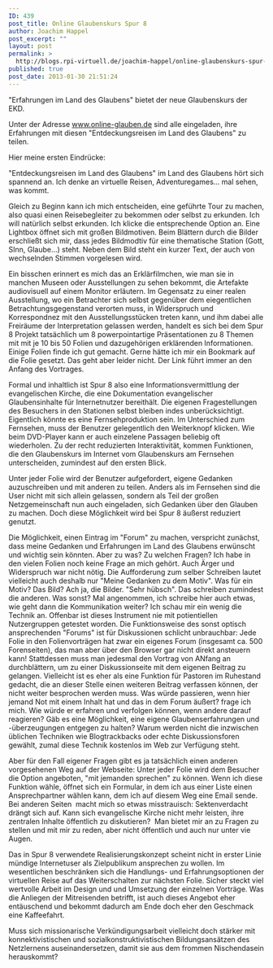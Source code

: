 ```yaml
---
ID: 439
post_title: Online Glaubenskurs Spur 8
author: Joachim Happel
post_excerpt: ""
layout: post
permalink: >
  http://blogs.rpi-virtuell.de/joachim-happel/online-glaubenskurs-spur-8/
published: true
post_date: 2013-01-30 21:51:24
---
```

<p>
	&quot;Erfahrungen im Land des Glaubens&quot; bietet der neue Glaubenskurs der EKD.
</p>

<p>
	Unter der Adresse&nbsp;<a href="http://www.online-glauben.de">www.online-glauben.de</a> sind alle&nbsp;eingeladen, ihre Erfahrungen mit diesen &quot;Entdeckungsreisen im Land des Glaubens&quot; zu teilen.
</p>

<p>
	Hier meine ersten Eindr&uuml;cke:
</p>

<p>
	&quot;Entdeckungsreisen im Land des Glaubens&quot; im Land des Glaubens h&ouml;rt sich spannend an. Ich denke an virtuelle Reisen, Adventuregames... mal sehen, was kommt.
</p>

<p>
	Gleich zu Beginn kann ich mich entscheiden, eine gef&uuml;hrte Tour zu machen, also quasi einen Reisebegleiter zu bekommen oder selbst zu erkunden. Ich will nat&uuml;rlich selbst erkunden. Ich klicke die entsprechende Option an. Eine Lightbox &ouml;ffnet sich mit gro&szlig;en Bildmotiven. Beim Bl&auml;ttern durch die Bilder erschlie&szlig;t sich mir, dass jedes Bildmodtiv f&uuml;r eine thematische Station (Gott, SInn, Glaube...) steht. Neben dem Bild steht ein kurzer Text, der auch von wechselnden Stimmen vorgelesen wird.
</p>

<p>
	Ein bisschen erinnert es mich das an Erkl&auml;rfilmchen, wie man sie in manchen Museen oder Ausstellungen zu sehen bekommt, die Artefakte audiovisuell auf einem Monitor erl&auml;utern.&nbsp;Im Gegensatz zu einer realen Ausstellung, wo ein Betrachter sich selbst gegen&uuml;ber dem eiegentlichen Betrachtungsgegenstand verorten muss, in Widerspruch und Korrespondnez mit den Ausstellungsst&uuml;cken treten kann, und ihm dabei alle Freir&auml;ume der Interpretation gelassen werden, handelt es sich bei dem Spur 8 Projekt tats&auml;chlich um 8 powerpointartige Pr&auml;sentationen zu 8 Themen mit mit je 10 bis 50 Folien und dazugeh&ouml;rigen erkl&auml;renden Informationen. Einige Folien finde ich gut gemacht. Gerne h&auml;tte ich mir ein Bookmark auf die Folie gesetzt. Das geht aber leider nicht. Der Link f&uuml;hrt immer an den Anfang des Vortrages.
</p>

<p>
	Formal und inhaltlich ist Spur 8 also eine Informationsvermittlung der evangelischen Kirche, die eine Dokumentation evangelischer Glaubensinhalte f&uuml;r Internetnutzer bereith&auml;lt. Die eigenen Fragestellungen des Besuchers in den Stationen selbst bleiben indes unber&uuml;cksichtigt. Eigentlich k&ouml;nnte es eine Fernsehproduktion sein. Im Unterschied zum Fernsehen, muss der Benutzer gelegentlich den Weiterknopf klicken. Wie beim DVD-Player kann er auch einzelene Passagen beliebig oft wiederholen. Zu der recht reduzierten Interaktivit&auml;t, kommen Funktionen, die den Glaubenskurs im Internet vom Glaubenskurs am Fernsehen unterscheiden, zumindest auf den ersten Blick.
</p>

<p>
	Unter jeder Folie wird der Benutzer aufgefordert, eigene Gedanken auzuschreiben und mit anderen zu teilen. Anders als im Fernsehen sind die User nicht mit sich allein gelassen, sondern als Teil der gro&szlig;en Netzgemeinschaft nun auch eingeladen, sich Gedanken &uuml;ber den Glauben zu machen. Doch diese M&ouml;glichkeit wird bei Spur 8 &auml;u&szlig;erst reduziert genutzt.
</p>

<p>
	Die M&ouml;glichkeit, einen Eintrag im &quot;Forum&quot; zu machen, verspricht zun&auml;chst, dass meine Gedanken und Erfahrungen im Land des Glaubens erw&uuml;nscht und wichtig sein k&ouml;nnten. Aber zu was? Zu welchen Fragen? Ich habe in den vielen Folien noch keine Frage an mich geh&ouml;rt. Auch &Auml;rger und Widerspruch war nicht n&ouml;tig. Die Aufforderung zum selber Schreiben lautet vielleicht auch deshalb nur &quot;Meine Gedanken zu dem Motiv&quot;. Was f&uuml;r ein Motiv? Das Bild? Ach ja, die Bilder. &quot;Sehr h&uuml;bsch&quot;. Das schreiben zumindest die anderen. Was sonst? Mal angenommen, ich schreibe hier auch etwas, wie geht dann die Kommunikation weiter? Ich schau mir ein wenig die Technik an. Offenbar ist dieses Instrument nie mit potientiellen Nutzergruppen getestet worden. Die Funktionsweise des sonst optisch ansprechenden &quot;Forums&quot; ist f&uuml;r Diskussionen schlicht unbrauchbar: Jede Folie in den Folienvortr&auml;gen hat zwar ein eigenes Forum (insgesamt ca. 500 Forenseiten), das man aber &uuml;ber den Browser gar nicht direkt ansteuern kann! Stattdessen muss man jedesmal den Vortrag von ANfang an durchbl&auml;ttern, um zu einer Diskussionseite mit dem eigenen Beitrag zu gelangen. Vielleicht ist es eher als eine Funktion f&uuml;r Pastoren im Ruhestand gedacht, die an dieser Stelle einen weiteren Beitrag verfassen k&ouml;nnen, der nicht weiter besprochen werden muss. Was w&uuml;rde passieren, wenn hier jemand Not mit einem Inhalt hat und das in dem Forum &auml;u&szlig;ert? frage ich mich. Wie w&uuml;rde er erfahren und verfolgen k&ouml;nnen, wenn andere darauf reagieren? G&auml;b es eine M&ouml;glichkeit, eine eigene Glaubenserfahrungen und -&uuml;berzeugungen entgegen zu halten? Warum werden nicht die inzwischen &uuml;blichen Techniken wie Blogtrackbacks oder echte Diskussionsforen gew&auml;hlt, zumal diese Technik kostenlos im Web zur Verf&uuml;gung steht.
</p>

<p>
	Aber f&uuml;r den Fall eigener Fragen gibt es ja tats&auml;chlich einen anderen vorgesehenen Weg auf der Webseite: Unter jeder Folie wird dem Besucher die Option angeboten, &quot;mit jemanden sprechen&quot; zu k&ouml;nnen. Wenn ich diese Funktion w&auml;hle, &ouml;ffnet sich ein Formular, in dem ich aus einer Liste einen Ansprechpartner w&auml;hlen kann, dem ich auf diesem Weg eine Email sende. Bei anderen Seiten&nbsp; macht mich so etwas misstrauisch: Sektenverdacht dr&auml;ngt sich auf. Kann sich evangelische Kirche nicht mehr leisten, ihre zentralen Inhalte &ouml;ffentlich zu diskutieren?&nbsp; Man bietet mir an zu Fragen zu stellen und mit mir zu reden, aber nicht &ouml;ffentlich und auch nur unter vie Augen.
</p>

<p>
	Das in Spur 8 verwendete Realisierungskonzept scheint nicht in erster Linie m&uuml;ndige Internetuser als Zielpublikum ansprechen zu wollen. Im wesentlichen beschr&auml;nken sich die Handlungs- und Erfahrungsoptionen der virtuellen Reise auf das Weiterschalten zur n&auml;chsten Folie. Sicher steckt viel wertvolle Arbeit im Design und und Umsetzung der einzelnen Vortr&auml;ge. Was die Anliegen der Mitreisenden betrifft, ist auch dieses Angebot eher ent&auml;uschend und bekommt dadurch am Ende doch eher den Geschmack eine Kaffeefahrt.
</p>

<p>
	Muss sich missionarische Verk&uuml;ndigungsarbeit vielleicht doch st&auml;rker mit konnektivistischen und sozialkonstruktivistischen Bildungsans&auml;tzen des Netzlernens auseinandersetzen, damit sie aus dem frommen Nischendasein herauskommt?<br />
	&nbsp;
</p>